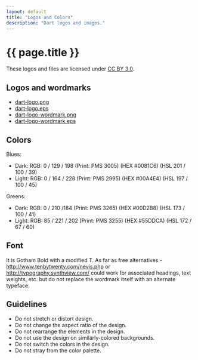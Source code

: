 ```yaml
--- 
layout: default
title: "Logos and Colors"
description: "Dart logos and images."
---
```


# {{ page.title }}

These logos and files are licensed under
[CC BY 3.0](http://creativecommons.org/licenses/by/3.0/).

## Logos and wordmarks

* [dart-logo.png](dart-logo.png)
* [dart-logo.eps](dart-logo.eps)
* [dart-logo-wordmark.png](dart-logo-wordmark.png)
* [dart-logo-wordmark.eps](dart-logo-wordmark.eps)

## Colors

Blues:

* Dark: RGB: 0 / 129 / 198 (Print: PMS 3005) (HEX #0081C6) (HSL 201 / 100 / 39)
* Light: RGB: 0 / 164 / 228 (Print: PMS 2995) (HEX #00A4E4) (HSL 197 / 100 / 45)

Greens:

* Dark: RGB: 0 / 210 /184 (Print: PMS 3265) (HEX #00D2B8) (HSL 173 / 100 / 41)
* Light: RGB: 85 / 221 / 202 (Print: PMS 3255) (HEX #55DDCA) (HSL 172 / 67 / 60)

## Font

It is Gotham Bold with a modified T. As far as free alternatives -
<http://www.tenbytwenty.com/nevis.php> or <http://typography.synthview.com/>
could work for associated headings, text weights, etc. but do not replace
the wordmark itself with an alternate typeface.﻿

## Guidelines

* Do not stretch or distort design.
* Do not change the aspect ratio of the design.
* Do not rearrange the elements in the design.
* Do not use the design on similarly-colored backgrounds.
* Do not switch the colors in the design.
* Do not stray from the color palette.